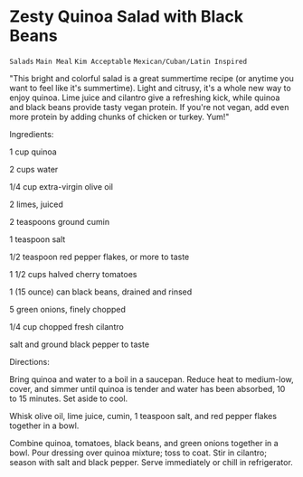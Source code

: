 # Zesty Quinoa Salad with Black Beans

`Salads` `Main Meal` `Kim Acceptable` `Mexican/Cuban/Latin Inspired`

"This bright and colorful salad is a great summertime recipe (or anytime you want to feel like it's summertime). Light and citrusy, it's a whole new way to enjoy quinoa. Lime juice and cilantro give a refreshing kick, while quinoa and black beans provide tasty vegan protein. If you're not vegan, add even more protein by adding chunks of chicken or turkey. Yum!"

Ingredients:

1 cup quinoa

2 cups water

1/4 cup extra-virgin olive oil

2 limes, juiced

2 teaspoons ground cumin

1 teaspoon salt

 

1/2 teaspoon red pepper flakes, or more to taste

1 1/2 cups halved cherry tomatoes

1 (15 ounce) can black beans, drained and rinsed

5 green onions, finely chopped

1/4 cup chopped fresh cilantro

salt and ground black pepper to taste

Directions:

Bring quinoa and water to a boil in a saucepan. Reduce heat to medium-low, cover, and simmer until quinoa is tender and water has been absorbed, 10 to 15 minutes. Set aside to cool.

Whisk olive oil, lime juice, cumin, 1 teaspoon salt, and red pepper flakes together in a bowl.

Combine quinoa, tomatoes, black beans, and green onions together in a bowl. Pour dressing over quinoa mixture; toss to coat. Stir in cilantro; season with salt and black pepper. Serve immediately or chill in refrigerator.
